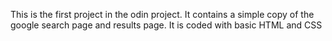 This is the first project in the odin project. It contains a simple copy of the google search page and results page. It is coded with basic HTML and CSS 
